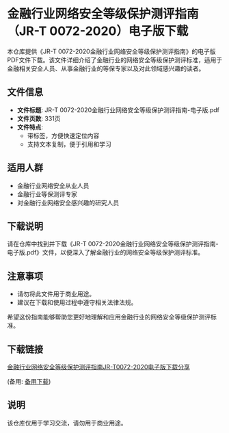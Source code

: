 # 金融行业网络安全等级保护测评指南（JR-T 0072-2020）电子版下载

本仓库提供《JR-T 0072-2020金融行业网络安全等级保护测评指南》的电子版PDF文件下载。该文件详细介绍了金融行业的网络安全等级保护测评标准，适用于金融相关安全人员、从事金融行业的等保专家以及对此领域感兴趣的读者。

## 文件信息

- **文件标题**: JR-T 0072-2020金融行业网络安全等级保护测评指南-电子版.pdf
- **文件页数**: 331页
- **文件特点**:
  - 带标签，方便快速定位内容
  - 支持文本复制，便于引用和学习

## 适用人群

- 金融行业网络安全从业人员
- 金融行业等保测评专家
- 对金融行业网络安全感兴趣的研究人员

## 下载说明

请在仓库中找到并下载《JR-T 0072-2020金融行业网络安全等级保护测评指南-电子版.pdf》文件，以便深入了解金融行业的网络安全等级保护测评标准。

## 注意事项

- 请勿将此文件用于商业用途。
- 建议在下载和使用过程中遵守相关法律法规。

希望这份指南能够帮助您更好地理解和应用金融行业的网络安全等级保护测评标准。

## 下载链接
[金融行业网络安全等级保护测评指南JR-T0072-2020电子版下载分享](https://pan.quark.cn/s/22b92e109567) 

(备用: [备用下载](https://pan.baidu.com/s/1eYuPc_S80VzrUb77a9a9uA?pwd=1234))

## 说明

该仓库仅用于学习交流，请勿用于商业用途。
